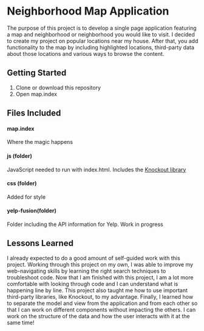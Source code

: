 # Neighborhood Map Application

The purpose of this project is to develop a single page application featuring a
map and neighborhood or neighborhood you would like to visit.  I decided to
create my project on popular locations near my house.  After that, you add
functionality to the map by including highlighted locations, third-party data
about those locations and various ways to browse the content.


## Getting Started
1. Clone or download this repository
2. Open map.index


## Files Included
#### map.index
Where the magic happens

#### js (folder)
JavaScript needed to run with index.html.  Includes the [Knockout library](http://knockoutjs.com/)

#### css (folder)
Added for style

#### yelp-fusion(folder)
Folder including the API information for Yelp.  Work in progress


## Lessons Learned
I already expected to do a good amount of self-guided work with this project.
Working through this project on my own, I was able to improve my web-navigating
skills by learning the right search techniques to troubleshoot code.  Now that I
am finished with this project, I am a lot more comfortable with looking through
code and I can understand what is happening line by line.  This project also
taught me how to use important third-party libraries, like Knockout, to my
advantage.  Finally, I learned how to separate the model and view from the
application and from each other so that I can work on different components
without impacting the others.  I can work on the structure of the data and how
the user interacts with it at the same time!
